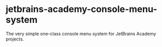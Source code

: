 # jetbrains-academy-console-menu-system
The very simple one-class console menu system for JetBrains Academy projects. 
